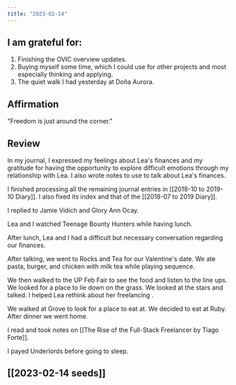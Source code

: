 ```yaml
---
title: "2023-02-14"
---
```

## I am grateful for:
1. Finishing the OVIC overview updates.
2. Buying myself some time, which I could use for other projects and most especially thinking and applying.
3. The quiet walk I had yesterday at Doña Aurora.

## Affirmation

"Freedom is just around the corner."

## Review

In my journal, I expressed my feelings about Lea's finances and my gratitude for having the opportunity to explore difficult emotions through my relationship with Lea. I also wrote notes to use to talk about Lea's finances.

I finished processing all the remaining journal entries in [[2018-10 to 2019-10 Diary]]. I also fixed its index and that of the [[2018-07 to 2019 Diary]].

I replied to Jamie Vidich and Glory Ann Ocay.

Lea and I watched Teenage Bounty Hunters while having lunch.

After lunch, Lea and I had a difficult but necessary conversation regarding our finances.

After talking, we went to Rocks and Tea for our Valentine's date. We ate pasta, burger, and chicken with milk tea while playing sequence.

We then walked to the UP Feb Fair to see the food and listen to the line ups. We looked for a place to lie down on the grass. We looked at the stars and talked. I helped Lea rethink about her freelancing .

We walked at Grove to look for a place to eat at. We decided to eat at Ruby. After dinner we went home.

I read and took notes on [[The Rise of the Full-Stack Freelancer by Tiago Forte]].

I payed Underlords before going to sleep.

## [[2023-02-14 seeds]]
